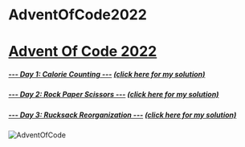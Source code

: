 # AdventOfCode2022
# [Advent Of Code 2022](https://adventofcode.com/2022)
##### [--- Day 1: Calorie Counting ---](https://adventofcode.com/2022/day/1) [(click here for my solution)](https://github.com/RodicaMihaelaVasilescu/AdventOfCode2022/blob/main/Day%2001/day1.cpp)
##### [--- Day 2: Rock Paper Scissors ---](https://adventofcode.com/2022/day/2) [(click here for my solution)](https://github.com/RodicaMihaelaVasilescu/AdventOfCode2022/blob/main/Day%2002/day2.cpp)
##### [--- Day 3: Rucksack Reorganization ---](https://adventofcode.com/2022/day/3) [(click here for my solution)](https://github.com/RodicaMihaelaVasilescu/AdventOfCode2022/blob/main/Day%2002/day3.cpp)
![AdventOfCode](https://user-images.githubusercontent.com/41547572/204596284-95a2ad70-57a0-48ee-b32b-93be4d26ecb5.png)
